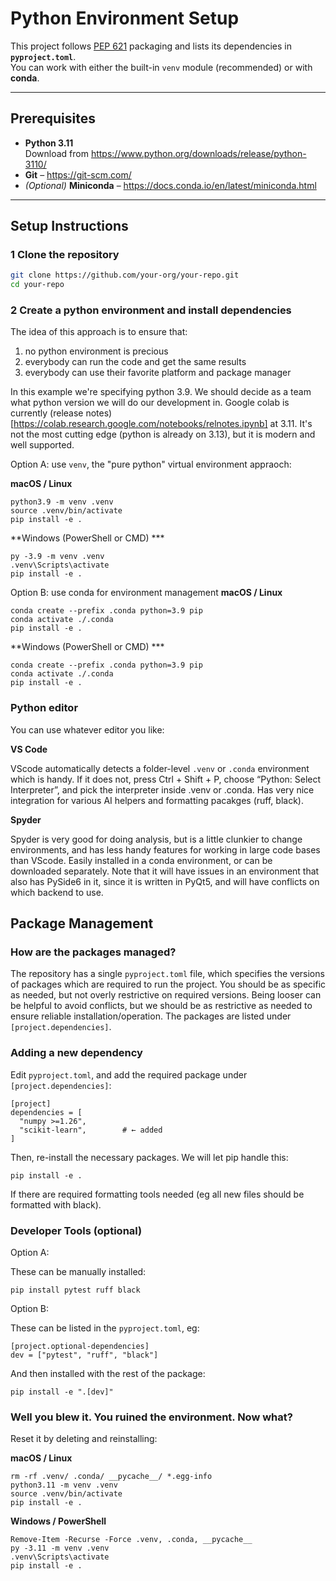 # Python Environment Setup

This project follows [PEP 621](https://peps.python.org/pep-0621/) packaging and lists its dependencies in **`pyproject.toml`**.  
You can work with either the built-in `venv` module (recommended) or with **conda**.

---

## Prerequisites

- **Python 3.11**  
  Download from <https://www.python.org/downloads/release/python-3110/>
- **Git** – <https://git-scm.com/>  
- *(Optional)* **Miniconda** – <https://docs.conda.io/en/latest/miniconda.html>

---

## Setup Instructions

### 1  Clone the repository

```bash
git clone https://github.com/your-org/your-repo.git
cd your-repo
```

### 2 Create a python environment and install dependencies
The idea of this approach is to ensure that:
1. no python environment is precious
2. everybody can run the code and get the same results
3. everybody can use their favorite platform and package manager

In this example we're specifying python 3.9. We should decide as a team what python version we will do our development in. Google colab is currently (release notes)[https://colab.research.google.com/notebooks/relnotes.ipynb] at 3.11. It's not the most cutting edge (python is already on 3.13), but it is modern and well supported.

Option A: use `venv`, the "pure python" virtual environment appraoch:

**macOS / Linux**
```bash:
python3.9 -m venv .venv
source .venv/bin/activate
pip install -e .
```

**Windows (PowerShell or CMD) ***
```powershell:
py -3.9 -m venv .venv
.venv\Scripts\activate
pip install -e .
```

Option B: use conda for environment management
**macOS / Linux**
```bash:
conda create --prefix .conda python=3.9 pip
conda activate ./.conda
pip install -e .
```

**Windows (PowerShell or CMD) ***
```powershell:
conda create --prefix .conda python=3.9 pip
conda activate ./.conda
pip install -e .
```

### Python editor
You can use whatever editor you like:

**VS Code** 

VScode automatically detects a folder-level `.venv` or `.conda` environment which is handy. If it does not, press Ctrl + Shift + P, choose “Python: Select Interpreter”, and pick the interpreter inside .venv or .conda. Has very nice integration for various AI helpers and formatting pacakges (ruff, black).

**Spyder** 

Spyder is very good for doing analysis, but is a little clunkier to change environments, and has less handy features for working in large code bases than VScode. Easily installed in a conda environment, or can be downloaded separately. Note that it will have issues in an environment that also has PySide6 in it, since it is written in PyQt5, and will have conflicts on which backend to use.

## Package Management

### How are the packages managed?
The repository has a single `pyproject.toml` file, which specifies the versions of packages which are required to run the project. You should be as specific as needed, but not overly restrictive on required versions. Being looser can be helpful to avoid conflicts, but we should be as restrictive as needed to ensure reliable installation/operation. The packages are listed under `[project.dependencies]`.

### Adding a new dependency
Edit `pyproject.toml`, and add the required package under `[project.dependencies]`:

```toml:
[project]
dependencies = [
  "numpy >=1.26",
  "scikit-learn",        # ← added
]
```

Then, re-install the necessary packages. We will let pip handle this:
```bash:
pip install -e .
```

If there are required formatting tools needed (eg all new files should be formatted with black). 

### Developer Tools (optional)

Option A:

These can be manually installed:
```bash:
pip install pytest ruff black
```

Option B:

These can be listed in the `pyproject.toml`, eg:

```toml:
[project.optional-dependencies]
dev = ["pytest", "ruff", "black"]
```

And then installed with the rest of the package:
```bash:
pip install -e ".[dev]"
```

### Well you blew it. You ruined the environment. Now what?
Reset it by deleting and reinstalling:

**macOS / Linux**
```bash:
rm -rf .venv/ .conda/ __pycache__/ *.egg-info
python3.11 -m venv .venv
source .venv/bin/activate
pip install -e .
```

**Windows / PowerShell**
```powershell:
Remove-Item -Recurse -Force .venv, .conda, __pycache__
py -3.11 -m venv .venv
.venv\Scripts\activate
pip install -e .
```


